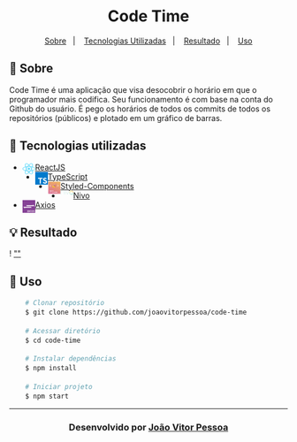 <h1 align="center">
   Code Time
</h1>
<p align="center">
  <a href="#-sobre">Sobre</a>&nbsp;&nbsp;&nbsp;|&nbsp;&nbsp;&nbsp;
  <a href="#-tecnologias-utilizadas">Tecnologias Utilizadas</a>&nbsp;&nbsp;&nbsp;|&nbsp;&nbsp;&nbsp;
  <a href="#-resultado">Resultado</a>&nbsp;&nbsp;&nbsp;|&nbsp;&nbsp;&nbsp;
  <a href="#-uso">Uso</a>
</p>

## 🔖 Sobre

Code Time é uma aplicação que visa desocobrir o horário em que o programador mais codifica. Seu funcionamento é com base na conta do Github do usuário.
É pego os horários de todos os commits de todos os repositórios (públicos) e plotado em um gráfico de barras.

## 🚀 Tecnologias utilizadas

- <img align="left" width="23px" src="/docs/img/react.png"></img>[ReactJS](https://pt-br.reactjs.org/)
- <img align="left" width="23px" src="/docs/img/typescript.png"></img>[TypeScript](https://www.typescriptlang.org/)
- <img align="left" width="23px" src="/docs/img/styled-components.png"></img>[Styled-Components](https://styled-components.com/)
- <img align="left" width="23px" src="/docs/img/nivo.png"></img>[Nivo](https://nivo.rocks/)
- <img align="left" width="23px" src="/docs/img/axios.png"></img>[Axios](https://axios-http.com/)

## 💡 Resultado

! [""](/docs/gif/results.gif)

## 🏃 Uso

```bash
    # Clonar repositório
    $ git clone https://github.com/joaovitorpessoa/code-time

    # Acessar diretório
    $ cd code-time

    # Instalar dependências
    $ npm install

    # Iniciar projeto
    $ npm start
```

---

<h3 align="center">Desenvolvido por <a href="https://www.linkedin.com/in/jo%C3%A3o-vitor-pessoa-5017561b9">João Vitor Pessoa</h3>
